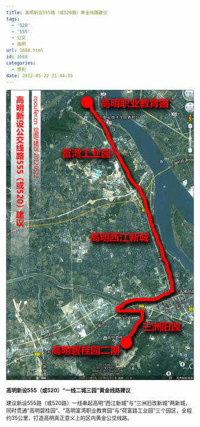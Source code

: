 ```yaml
---
title: 高明新设555路（或520路）黄金线路建议
tags:
  - '520'
  - '555'
  - 公交
  - 高明
url: 1668.html
id: 1668
categories:
  - 想到
date: 2012-05-22 21:44:35
---
```


[![](/images/uploads/2012/05/关于高明新设公交线路555（或520）的建议.jpg "关于高明新设公交线路555（或520）的建议")](/images/uploads/2012/05/关于高明新设公交线路555（或520）的建议.jpg)

**高明新设555（或520）“一线二城三园”黄金线路建议**

建议新设555路（或520路）一线串起高明“西江新城”与“三洲旧改新城”两新城，同时贯通“高明碧桂园”、“高明富湾职业教育园”与“荷富路工业园”三个园区，全程约35公里，打造高明真正意义上的区内黄金公交线路。